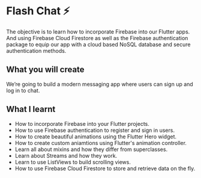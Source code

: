 # Flash Chat ⚡️

The objective is to learn how to incorporate Firebase into our Flutter apps. And using Firebase Cloud Firestore as well as the Firebase authentication package to equip our app with a cloud based NoSQL database and secure authentication methods.

## What you will create

We’re going to build a modern messaging app where users can sign up and log in to chat.

## What I learnt

- How to incorporate Firebase into your Flutter projects.
- How to use Firebase authentication to register and sign in users.
- How to create beautiful animations using the Flutter Hero widget.
- How to create custom aniamtions using Flutter's animation controller.
- Learn all about mixins and how they differ from superclasses.
- Learn about Streams and how they work.
- Learn to use ListViews to build scrolling views.
- How to use Firebase Cloud Firestore to store and retrieve data on the fly.
